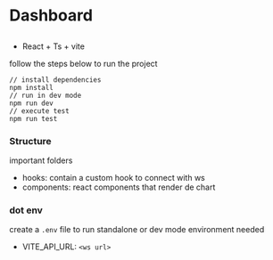 # Dashboard

##

- React + Ts + vite

follow the steps below to run the project

```JS
// install dependencies
npm install
// run in dev mode
npm run dev
// execute test
npm run test

```

### Structure

important folders

- hooks: contain a custom hook to connect with ws
- components: react components that render de chart

### dot env

create a `.env` file to run standalone or dev mode environment needed

- VITE_API_URL: `<ws url>`
